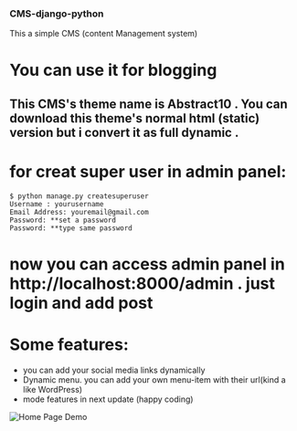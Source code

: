 ### CMS-django-python
This a simple CMS (content Management system) 
# You can use it for blogging
## This CMS's theme name is Abstract10 . You can download this theme's normal html (static) version but i convert it as full dynamic . 
# for creat super user in admin panel:
```
$ python manage.py createsuperuser
Username : yourusername
Email Address: youremail@gmail.com
Password: **set a password
Password: **type same password
```
# now you can access admin panel in http://localhost:8000/admin . just login and add post
# Some features:
* you can add your social media links dynamically
* Dynamic menu. you can add your own menu-item with their url(kind a like WordPress)
* mode features in next update (happy coding)


<img src="https://i.ibb.co/BsBp2hB/Screenshot-2019-02-16-16-50-50.png" alt="Home Page Demo" border="0">

